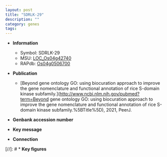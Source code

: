 ```yaml
---
layout: post
title: "SDRLK-29"
description: ""
category: genes
tags: 
---
```


* **Information**  
    + Symbol: SDRLK-29  
    + MSU: [LOC_Os04g42740](http://rice.uga.edu/cgi-bin/ORF_infopage.cgi?orf=LOC_Os04g42740)  
    + RAPdb: [Os04g0506700](http://rapdb.dna.affrc.go.jp/viewer/gbrowse_details/irgsp1?name=Os04g0506700)  

* **Publication**  
    + [Beyond gene ontology GO: using biocuration approach to improve the gene nomenclature and functional annotation of rice S-domain kinase subfamily.](http://www.ncbi.nlm.nih.gov/pubmed?term=Beyond gene ontology GO: using biocuration approach to improve the gene nomenclature and functional annotation of rice S-domain kinase subfamily.%5BTitle%5D), 2021, PeerJ.

* **Genbank accession number**  

* **Key message**  

* **Connection**  

[//]: # * **Key figures**  


